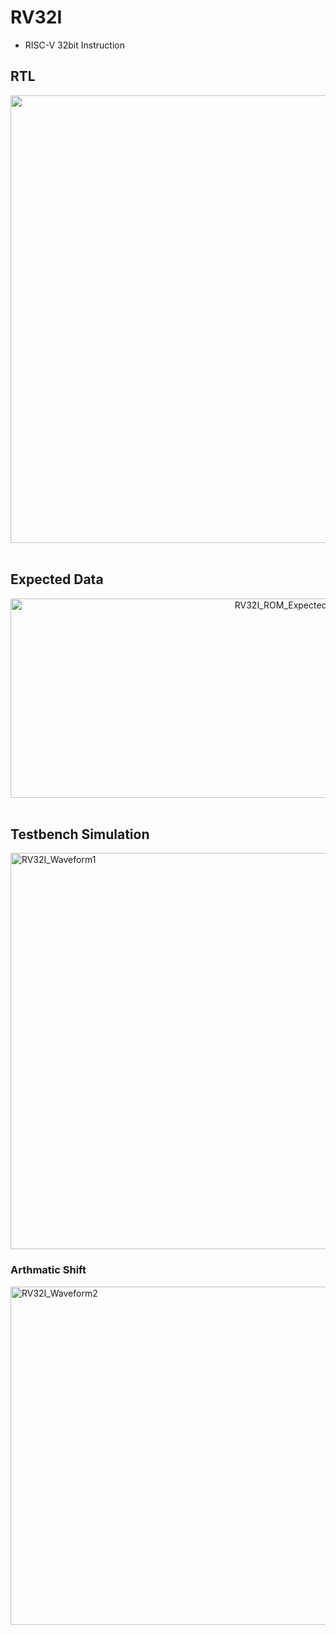 # RV32I
- RISC-V 32bit Instruction

## RTL
<div align="center">
  <img width="2502" height="716" alt="image" src="https://github.com/user-attachments/assets/1839a05a-7c45-4124-ae6c-0b42c32ef201" />
</div>

<br>

## Expected Data
<div align="center">
  <img width="849" height="319" alt="RV32I_ROM_Expected" src="https://github.com/user-attachments/assets/6d7a180e-c50c-4419-b92a-7df20df4a91c" />
</div>

<br>

## Testbench Simulation
<div align="conter">
  <img width="1248" height="634" alt="RV32I_Waveform1" src="https://github.com/user-attachments/assets/0c769aa6-6ac4-401e-9127-daea6998f049" />

  <br>

  ### Arthmatic Shift
  <img width="1524" height="541" alt="RV32I_Waveform2" src="https://github.com/user-attachments/assets/4b43b6d8-c62b-45d3-bc0f-aa17052d3350" />

</div>
